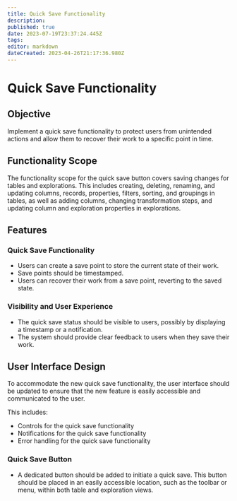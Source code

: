 ```yaml
---
title: Quick Save Functionality
description: 
published: true
date: 2023-07-19T23:37:24.445Z
tags: 
editor: markdown
dateCreated: 2023-04-26T21:17:36.980Z
---
```


# Quick Save Functionality

## Objective

Implement a quick save functionality to protect users from unintended actions and allow them to recover their work to a specific point in time.

## Functionality Scope

The functionality scope for the quick save button covers saving changes for tables and explorations. This includes creating, deleting, renaming, and updating columns, records, properties, filters, sorting, and groupings in tables, as well as adding columns, changing transformation steps, and updating column and exploration properties in explorations.

## Features

### Quick Save Functionality

- Users can create a save point to store the current state of their work.
- Save points should be timestamped.
- Users can recover their work from a save point, reverting to the saved state.

### Visibility and User Experience

- The quick save status should be visible to users, possibly by displaying a timestamp or a notification.
- The system should provide clear feedback to users when they save their work.

## User Interface Design

To accommodate the new quick save functionality, the user interface should be updated to ensure that the new feature is easily accessible and communicated to the user.

This includes:

- Controls for the quick save functionality
- Notifications for the quick save functionality
- Error handling for the quick save functionality

### Quick Save Button

- A dedicated button should be added to initiate a quick save. This button should be placed in an easily accessible location, such as the toolbar or menu, within both table and exploration views.